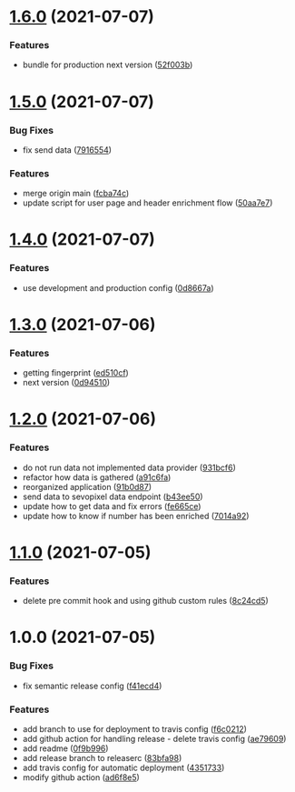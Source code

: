 # [1.6.0](https://github.com/txtghana/enrich/compare/v1.5.0...v1.6.0) (2021-07-07)


### Features

* bundle for production next version ([52f003b](https://github.com/txtghana/enrich/commit/52f003becfde5883c5d5d7102ee30c78c744ebb8))

# [1.5.0](https://github.com/txtghana/enrich/compare/v1.4.0...v1.5.0) (2021-07-07)


### Bug Fixes

* fix send data ([7916554](https://github.com/txtghana/enrich/commit/7916554b5787371ad8bd1a26674b7ac48f17c322))


### Features

* merge origin main ([fcba74c](https://github.com/txtghana/enrich/commit/fcba74c33aafa030fe8f59ce7787a507ae085d57))
* update script for user page and header enrichment flow ([50aa7e7](https://github.com/txtghana/enrich/commit/50aa7e7b79a955c5f8b275f25c802a368a97e7c2))

# [1.4.0](https://github.com/txtghana/enrich/compare/v1.3.0...v1.4.0) (2021-07-07)


### Features

* use development and production config ([0d8667a](https://github.com/txtghana/enrich/commit/0d8667ad760a0cc358cb7edcb3ed066d33fae438))

# [1.3.0](https://github.com/txtghana/enrich/compare/v1.2.0...v1.3.0) (2021-07-06)


### Features

* getting fingerprint ([ed510cf](https://github.com/txtghana/enrich/commit/ed510cf35705f2ee0037dc12f952f4344487514e))
* next version ([0d94510](https://github.com/txtghana/enrich/commit/0d9451088d54b1aec67d1be785e9cc156a4b094b))

# [1.2.0](https://github.com/txtghana/enrich/compare/v1.1.0...v1.2.0) (2021-07-06)


### Features

* do not run data not implemented data provider ([931bcf6](https://github.com/txtghana/enrich/commit/931bcf674ef2b7c12dd0345c2098d345166e2a81))
* refactor how data is gathered ([a91c6fa](https://github.com/txtghana/enrich/commit/a91c6fa49e7215d1a3b31d9d53822f9c8b63dc9d))
* reorganized application ([91b0d87](https://github.com/txtghana/enrich/commit/91b0d875daa7696bd0ec2e311f3d018eb99e6f80))
* send data to sevopixel data endpoint ([b43ee50](https://github.com/txtghana/enrich/commit/b43ee5063de26dc272f476679023667af49be1d6))
* update how to get data and fix errors ([fe665ce](https://github.com/txtghana/enrich/commit/fe665ce9cd8979e7fad4b08851f57acd0d487cd3))
* update how to know if number has been enriched ([7014a92](https://github.com/txtghana/enrich/commit/7014a92e5c239e457cacf691aba3766128ebc1c0))

# [1.1.0](https://github.com/txtghana/enrich/compare/v1.0.0...v1.1.0) (2021-07-05)


### Features

* delete pre commit hook and using github custom rules ([8c24cd5](https://github.com/txtghana/enrich/commit/8c24cd5bb38145c01b313ac78339159437e97ffc))

# 1.0.0 (2021-07-05)


### Bug Fixes

* fix semantic release config ([f41ecd4](https://github.com/txtghana/enrich/commit/f41ecd4718fa03cfbefa12c63de59aa2232ccf12))


### Features

* add branch to use for deployment to travis config ([f6c0212](https://github.com/txtghana/enrich/commit/f6c02121594b4c69a98d8c19472d5aeae11406e8))
* add github action for handling release - delete travis config ([ae79609](https://github.com/txtghana/enrich/commit/ae79609d1d941b24807f47fabcf460297205934d))
* add readme ([0f9b996](https://github.com/txtghana/enrich/commit/0f9b996e3703490eb25dccddfdfc22c1929c7a4d))
* add release branch to releaserc ([83bfa98](https://github.com/txtghana/enrich/commit/83bfa98768f9f6c8419a39ae3940f7a35afc3f3c))
* add travis config for automatic deployment ([4351733](https://github.com/txtghana/enrich/commit/435173376bf0b8c993d4aacf282597fd3d11656b))
* modify github action ([ad6f8e5](https://github.com/txtghana/enrich/commit/ad6f8e5fe12fe567ceef6f17e7a3c713c7243122))
